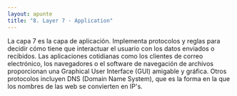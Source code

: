 ```yaml
---
layout: apunte
title: "8. Layer 7 - Application"
---
```


La capa 7 es la capa de aplicación. Implementa protocolos y reglas para decidir cómo tiene que interactuar el usuario con los datos enviados o recibidos.
Las aplicaciones cotidianas como los clientes de correo electrónico, los navegadores o el software de navegación de archivos proporcionan una Graphical User Interface (GUI) amigable y gráfica. Otros protocolos incluyen DNS (Domain Name System), que es la forma en la que los nombres de las web se convierten en IP's.